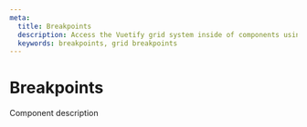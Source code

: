 ```yaml
---
meta:
  title: Breakpoints
  description: Access the Vuetify grid system inside of components using the Breakpoint service.
  keywords: breakpoints, grid breakpoints
---
```


# Breakpoints

Component description

<entry-ad />

<backmatter />
